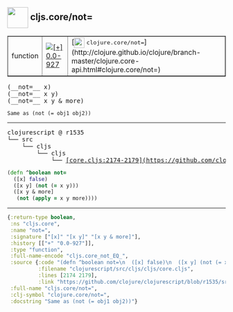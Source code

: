 ## <img width="48px" valign="middle" src="http://i.imgur.com/Hi20huC.png"> cljs.core/not=

 <table border="1">
<tr>
<td>function</td>
<td><a href="https://github.com/cljsinfo/api-refs/tree/0.0-927"><img valign="middle" alt="[+] 0.0-927" src="https://img.shields.io/badge/+-0.0--927-lightgrey.svg"></a> </td>
<td>
[<img height="24px" valign="middle" src="http://i.imgur.com/1GjPKvB.png"> <samp>clojure.core/not=</samp>](http://clojure.github.io/clojure/branch-master/clojure.core-api.html#clojure.core/not=)
</td>
</tr>
</table>

 <samp>
(__not=__ x)<br>
(__not=__ x y)<br>
(__not=__ x y & more)<br>
</samp>

```
Same as (not (= obj1 obj2))
```

---

 <pre>
clojurescript @ r1535
└── src
    └── cljs
        └── cljs
            └── <ins>[core.cljs:2174-2179](https://github.com/clojure/clojurescript/blob/r1535/src/cljs/cljs/core.cljs#L2174-L2179)</ins>
</pre>

```clj
(defn ^boolean not=
  ([x] false)
  ([x y] (not (= x y)))
  ([x y & more]
   (not (apply = x y more))))
```


---

```clj
{:return-type boolean,
 :ns "cljs.core",
 :name "not=",
 :signature ["[x]" "[x y]" "[x y & more]"],
 :history [["+" "0.0-927"]],
 :type "function",
 :full-name-encode "cljs.core_not_EQ_",
 :source {:code "(defn ^boolean not=\n  ([x] false)\n  ([x y] (not (= x y)))\n  ([x y & more]\n   (not (apply = x y more))))",
          :filename "clojurescript/src/cljs/cljs/core.cljs",
          :lines [2174 2179],
          :link "https://github.com/clojure/clojurescript/blob/r1535/src/cljs/cljs/core.cljs#L2174-L2179"},
 :full-name "cljs.core/not=",
 :clj-symbol "clojure.core/not=",
 :docstring "Same as (not (= obj1 obj2))"}

```
